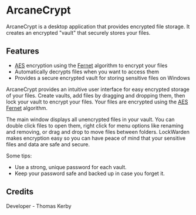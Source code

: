 # ArcaneCrypt
ArcaneCrypt is a desktop application that provides encrypted file storage. It creates an encrypted "vault" that securely stores your files.

## Features

- [AES](https://en.wikipedia.org/wiki/Advanced_Encryption_Standard) encryption using the [Fernet](https://cryptography.io/en/latest/fernet/) algorithm to encrypt your files
- Automatically decrypts files when you want to access them
- Provides a secure encrypted vault for storing sensitive files on Windows

ArcaneCrypt provides an intuitive user interface for easy encrypted storage of your files. Create vaults, add files by dragging and dropping them, then lock your vault to encrypt your files. Your files are encrypted using the [AES](https://en.wikipedia.org/wiki/Advanced_Encryption_Standard) [Fernet](https://cryptography.io/en/latest/fernet/) algorithm.

The main window displays all unencrypted files in your vault. You can double click files to open them, right click for menu options like renaming and removing, or drag and drop to move files between folders. LockWarden makes encryption easy so you can have peace of mind that your sensitive files and data are safe and secure.

Some tips:

- Use a strong, unique password for each vault.
- Keep your password safe and backed up in case you forget it.

## Credits

Developer - Thomas Kerby
